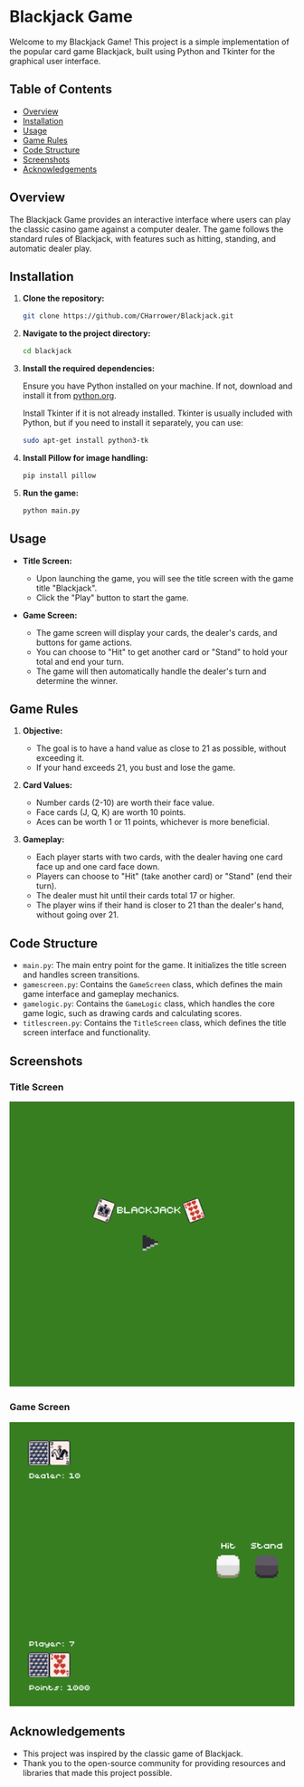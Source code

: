 # Blackjack Game

Welcome to my Blackjack Game! This project is a simple implementation of the popular card game Blackjack, built using Python and Tkinter for the graphical user interface.

## Table of Contents

- [Overview](#overview)
- [Installation](#installation)
- [Usage](#usage)
- [Game Rules](#game-rules)
- [Code Structure](#code-structure)
- [Screenshots](#screenshots)
- [Acknowledgements](#acknowledgements)

## Overview

The Blackjack Game provides an interactive interface where users can play the classic casino game against a computer dealer. The game follows the standard rules of Blackjack, with features such as hitting, standing, and automatic dealer play.

## Installation

1. **Clone the repository:**

    ```bash
    git clone https://github.com/CHarrower/Blackjack.git
    ```

2. **Navigate to the project directory:**

    ```bash
    cd blackjack
    ```

3. **Install the required dependencies:**

    Ensure you have Python installed on your machine. If not, download and install it from [python.org](https://www.python.org/).

    Install Tkinter if it is not already installed. Tkinter is usually included with Python, but if you need to install it separately, you can use:

    ```bash
    sudo apt-get install python3-tk
    ```

4. **Install Pillow for image handling:**

    ```bash
    pip install pillow
    ```

5. **Run the game:**

    ```bash
    python main.py
    ```

## Usage

- **Title Screen:**
  - Upon launching the game, you will see the title screen with the game title "Blackjack".
  - Click the "Play" button to start the game.

- **Game Screen:**
  - The game screen will display your cards, the dealer's cards, and buttons for game actions.
  - You can choose to "Hit" to get another card or "Stand" to hold your total and end your turn.
  - The game will then automatically handle the dealer's turn and determine the winner.

## Game Rules

1. **Objective:** 
   - The goal is to have a hand value as close to 21 as possible, without exceeding it.
   - If your hand exceeds 21, you bust and lose the game.

2. **Card Values:**
   - Number cards (2-10) are worth their face value.
   - Face cards (J, Q, K) are worth 10 points.
   - Aces can be worth 1 or 11 points, whichever is more beneficial.

3. **Gameplay:**
   - Each player starts with two cards, with the dealer having one card face up and one card face down.
   - Players can choose to "Hit" (take another card) or "Stand" (end their turn).
   - The dealer must hit until their cards total 17 or higher.
   - The player wins if their hand is closer to 21 than the dealer's hand, without going over 21.

## Code Structure

- `main.py`: The main entry point for the game. It initializes the title screen and handles screen transitions.
- `gamescreen.py`: Contains the `GameScreen` class, which defines the main game interface and gameplay mechanics.
- `gamelogic.py`: Contains the `GameLogic` class, which handles the core game logic, such as drawing cards and calculating scores.
- `titlescreen.py`: Contains the `TitleScreen` class, which defines the title screen interface and functionality.

## Screenshots

### Title Screen
![screenshots /Screenshot 2024-06-17 at 13.53.18.png](<screenshots /Screenshot 2024-06-17 at 13.53.18.png>)

### Game Screen
![screenshots /Screenshot 2024-06-17 at 13.53.35.png](<screenshots /Screenshot 2024-06-17 at 13.53.35.png>)

## Acknowledgements

- This project was inspired by the classic game of Blackjack.
- Thank you to the open-source community for providing resources and libraries that made this project possible.
